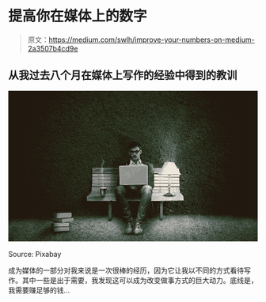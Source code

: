 # 提高你在媒体上的数字

> 原文：<https://medium.com/swlh/improve-your-numbers-on-medium-2a3507b4cd9e>

## 从我过去八个月在媒体上写作的经验中得到的教训

![](img/c538e7bde0d89af308b1030e9f2da97f.png)

Source: Pixabay

成为媒体的一部分对我来说是一次很棒的经历，因为它让我以不同的方式看待写作。其中一些是出于需要，我发现这可以成为改变做事方式的巨大动力。底线是，我需要赚足够的钱…